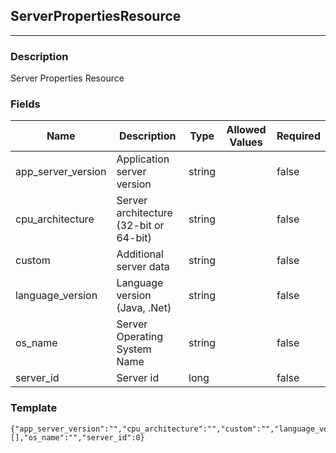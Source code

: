 ## ServerPropertiesResource
---
### Description
Server Properties Resource
### Fields
| Name | Description | Type | Allowed Values | Required |
| ---- | ----------- | ---- | -------------- | -------- |
| app_server_version | Application server version | string |  | false |
| cpu_architecture | Server architecture (32-bit or 64-bit) | string |  | false |
| custom | Additional server data | string |  | false |
| language_version | Language version (Java, .Net) | string |  | false |
| os_name | Server Operating System Name | string |  | false |
| server_id | Server id | long |  | false |
### Template
```
{"app_server_version":"","cpu_architecture":"","custom":"","language_version":"","links":[],"os_name":"","server_id":0}
```
